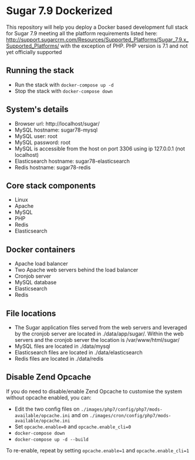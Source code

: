 # Sugar 7.9 Dockerized
This repository will help you deploy a Docker based development full stack for Sugar 7.9 meeting all the platform requirements listed here: http://support.sugarcrm.com/Resources/Supported_Platforms/Sugar_7.9.x_Supported_Platforms/ with the exception of PHP. PHP version is 7.1 and not yet officially supported

## Running the stack
* Run the stack with `docker-compose up -d`
* Stop the stack with `docker-compose down`

## System's details
* Browser url: http://localhost/sugar/
* MySQL hostname: sugar78-mysql
* MySQL user: root
* MySQL password: root
* MySQL is accessible from the host on port 3306 using ip 127.0.0.1 (not localhost)
* Elasticsearch hostname: sugar78-elasticsearch
* Redis hostname: sugar78-redis

## Core stack components
* Linux
* Apache
* MySQL
* PHP
* Redis
* Elasticsearch

## Docker containers
* Apache load balancer
* Two Apache web servers behind the load balancer
* Cronjob server
* MySQL database
* Elasticsearch
* Redis

## File locations
* The Sugar application files served from the web servers and leveraged by the cronjob server are located in ./data/app/sugar/. Within the web servers and the cronjob server the location is /var/www/html/sugar/
* MySQL files are located in ./data/mysql
* Elasticsearch files are located in ./data/elasticsearch
* Redis files are located in ./data/redis

## Disable Zend Opcache
If you do need to disable/enable Zend Opcache to customise the system without opcache enabled, you can:
* Edit the two config files on `./images/php7/config/php7/mods-available/opcache.ini` and on `./images/cron/config/php7/mods-available/opcache.ini`
* Set `opcache.enable=0` and `opcache.enable_cli=0`
* `docker-compose down`
* `docker-compose up -d --build`

To re-enable, repeat by setting `opcache.enable=1` and `opcache.enable_cli=1`
